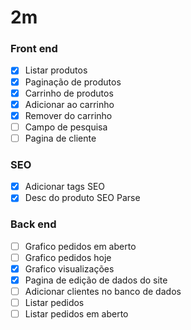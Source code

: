 # 2m

### Front end

- [X] Listar produtos
- [X] Paginação de produtos
- [X] Carrinho de produtos
- [X] Adicionar ao carrinho
- [X] Remover do carrinho
- [ ] Campo de pesquisa
- [ ] Pagina de cliente

### SEO

- [X] Adicionar tags SEO
- [X] Desc do produto SEO Parse

### Back end

- [ ] Grafico pedidos em aberto
- [ ] Grafico pedidos hoje
- [X] Grafico visualizações
- [X] Pagina de edição de dados do site
- [ ] Adicionar clientes no banco de dados
- [ ] Listar pedidos
- [ ] Listar pedidos em aberto